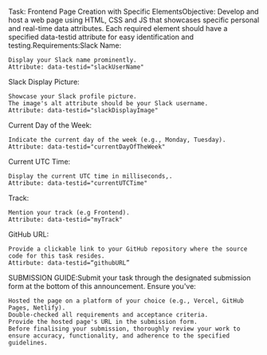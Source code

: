 Task: Frontend Page Creation with Specific ElementsObjective: Develop and host a web page using HTML, CSS and JS that showcases specific personal and real-time data attributes. Each required element should have a specified data-testid attribute for easy identification and testing.Requirements:Slack Name:

    Display your Slack name prominently.
    Attribute: data-testid="slackUserName"

Slack Display Picture:

    Showcase your Slack profile picture.
    The image's alt attribute should be your Slack username.
    Attribute: data-testid="slackDisplayImage"

Current Day of the Week:

    Indicate the current day of the week (e.g., Monday, Tuesday).
    Attribute: data-testid="currentDayOfTheWeek"

Current UTC Time:

    Display the current UTC time in milliseconds,.
    Attribute: data-testid="currentUTCTime"

Track:

    Mention your track (e.g Frontend).
    Attribute: data-testid="myTrack"

GitHub URL:

    Provide a clickable link to your GitHub repository where the source code for this task resides.
    Attirbute: data-testid=“githubURL”

SUBMISSION GUIDE:Submit your task through the designated submission form at the bottom of this announcement.  Ensure you've:

    Hosted the page on a platform of your choice (e.g., Vercel, GitHub Pages, Netlify).
    Double-checked all requirements and acceptance criteria.
    Provide the hosted page's URL in the submission form.
    Before finalising your submission, thoroughly review your work to ensure accuracy, functionality, and adherence to the specified guidelines.

